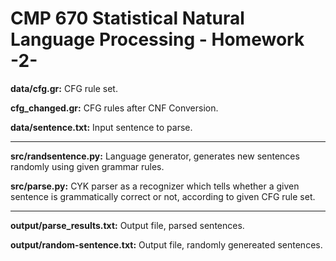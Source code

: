 # CMP 670 Statistical Natural Language Processing - Homework -2-

**data/cfg.gr:** CFG rule set.

**cfg_changed.gr:** CFG rules after CNF Conversion.

**data/sentence.txt:** Input sentence to parse.

----------------------------------------------------------

**src/randsentence.py:** Language generator, generates new sentences randomly using given grammar rules.

**src/parse.py:** CYK parser as a recognizer which tells whether a given sentence is grammatically correct or not, according to given CFG rule set.

----------------------------------------------------------

**output/parse_results.txt:** Output file, parsed sentences.

**output/random-sentence.txt:** Output file, randomly genereated sentences.

